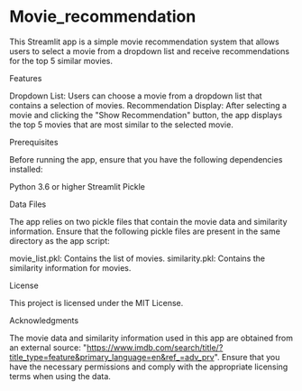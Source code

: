 # Movie_recommendation
This Streamlit app is a simple movie recommendation system that allows users to select a movie from a dropdown list and receive recommendations for the top 5 similar movies.

Features

Dropdown List: Users can choose a movie from a dropdown list that contains a selection of movies.
Recommendation Display: After selecting a movie and clicking the "Show Recommendation" button, the app displays the top 5 movies that are most similar to the selected movie.

Prerequisites

Before running the app, ensure that you have the following dependencies installed:

Python 3.6 or higher
Streamlit
Pickle

Data Files

The app relies on two pickle files that contain the movie data and similarity information. Ensure that the following pickle files are present in the same directory as the app script:

movie_list.pkl: Contains the list of movies.
similarity.pkl: Contains the similarity information for movies.

License

This project is licensed under the MIT License.

Acknowledgments

The movie data and similarity information used in this app are obtained from an external source: "https://www.imdb.com/search/title/?title_type=feature&primary_language=en&ref_=adv_prv". Ensure that you have the necessary permissions and comply with the appropriate licensing terms when using the data.
